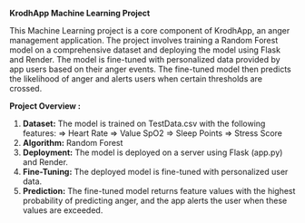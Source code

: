 **KrodhApp Machine Learning Project**

This Machine Learning project is a core component of KrodhApp, an anger management application. The project involves training a Random Forest model on a comprehensive dataset and deploying the model using Flask and Render. The model is fine-tuned with personalized data provided by app users based on their anger events. The fine-tuned model then predicts the likelihood of anger and alerts users when certain thresholds are crossed.

**Project Overview :**

1. **Dataset:** The model is trained on TestData.csv with the following features:
    => Heart Rate
    => Value SpO2
    => Sleep Points
    => Stress Score
2. **Algorithm:** Random Forest
3. **Deployment:** The model is deployed on a server using Flask (app.py) and Render.
4. **Fine-Tuning:** The deployed model is fine-tuned with personalized user data.
5. **Prediction:** The fine-tuned model returns feature values with the highest probability of predicting anger, and the app alerts the user when these values are exceeded.
